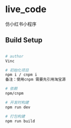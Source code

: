 <!--
 * @Author: vinc
 * @LastEditTime: 2020-04-26 16:27:51
 -->
# live_code
仿小红书小程序

## Build Setup

``` bash

# author
Vinc

# 初始化项目
npm i / cnpm i
备注：使用cnpm 需要先引用淘宝源

# 依赖
npm/cnpm

# 开发时构建
npm run dev

# 打包构建
npm run build

